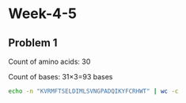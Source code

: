 # Week-4-5

## Problem 1
Count of amino acids: 30</p>
Count of bases: 31×3=93 bases

```bash
echo -n "KVRMFTSELDIMLSVNGPADQIKYFCRHWT" | wc -c
```
